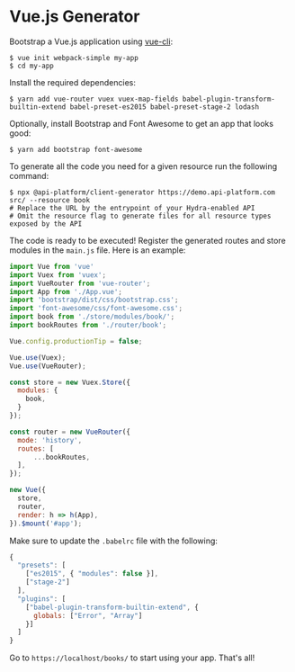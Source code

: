 # Vue.js Generator

Bootstrap a Vue.js application using [vue-cli](https://github.com/vuejs/vue-cli):

    $ vue init webpack-simple my-app
    $ cd my-app

Install the required dependencies:

    $ yarn add vue-router vuex vuex-map-fields babel-plugin-transform-builtin-extend babel-preset-es2015 babel-preset-stage-2 lodash

Optionally, install Bootstrap and Font Awesome to get an app that looks good:

    $ yarn add bootstrap font-awesome

To generate all the code you need for a given resource run the following command:

    $ npx @api-platform/client-generator https://demo.api-platform.com src/ --resource book
    # Replace the URL by the entrypoint of your Hydra-enabled API
    # Omit the resource flag to generate files for all resource types exposed by the API

The code is ready to be executed! Register the generated routes and store modules in the `main.js` file. Here is an example:

```javascript
import Vue from 'vue'
import Vuex from 'vuex';
import VueRouter from 'vue-router';
import App from './App.vue';
import 'bootstrap/dist/css/bootstrap.css';
import 'font-awesome/css/font-awesome.css';
import book from './store/modules/book/';
import bookRoutes from './router/book';

Vue.config.productionTip = false;

Vue.use(Vuex);
Vue.use(VueRouter);

const store = new Vuex.Store({
  modules: {
    book,
  }
});

const router = new VueRouter({
  mode: 'history',
  routes: [
      ...bookRoutes,
  ],
});

new Vue({
  store,
  router,
  render: h => h(App),
}).$mount('#app');

```

Make sure to update the `.babelrc` file with the following:

```javascript
{
  "presets": [
    ["es2015", { "modules": false }],
    ["stage-2"]
  ],
  "plugins": [
    ["babel-plugin-transform-builtin-extend", {
      globals: ["Error", "Array"]
    }]
  ]
}
```

Go to `https://localhost/books/` to start using your app.
That's all!

